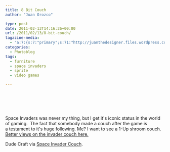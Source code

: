 ```yaml
---
title: 8 Bit Couch
author: "Juan Orozco" 

type: post
date: 2011-02-13T14:16:26+00:00
url: /2011/02/13/8-bit-couch/
tagazine-media:
  - 'a:7:{s:7:"primary";s:71:"http://juanthedesigner.files.wordpress.com/2011/02/space_invader_03.jpg";s:6:"images";a:1:{s:71:"http://juanthedesigner.files.wordpress.com/2011/02/space_invader_03.jpg";a:6:{s:8:"file_url";s:71:"http://juanthedesigner.files.wordpress.com/2011/02/space_invader_03.jpg";s:5:"width";s:3:"400";s:6:"height";s:3:"236";s:4:"type";s:5:"image";s:4:"area";s:5:"94400";s:9:"file_path";s:0:"";}}s:6:"videos";a:0:{}s:11:"image_count";s:1:"1";s:6:"author";s:7:"8033531";s:7:"blog_id";s:8:"17975075";s:9:"mod_stamp";s:19:"2011-02-13 14:16:26";}'
categories:
  - Photoblog
tags:
  - furniture
  - space invaders
  - sprite
  - video games

---
```

&nbsp;

<p style="text-align:center;">
  <a href="http://www.dudecraft.com/2011/02/space-invader-couch.html"><img src='http://juanthedesigner.files.wordpress.com/2011/02/space_invader_03.jpg?w=580' alt='' data-recalc-dims="1" /></a>
</p>

&nbsp;

Space Invaders was never my thing, but I get it's iconic status in the world of gaming.  The fact that somebody made a couch after the game is a testament to it's huge following. Me? I want to see a 1-Up shroom couch. [Better views on the invader couch here.][1]

Dude Craft via [Space Invader Couch][2].

 [1]: http://illusion.scene360.com/design/10675/space-invader-couch-for-gaming-geeks/
 [2]: http://www.dudecraft.com/2011/02/space-invader-couch.html